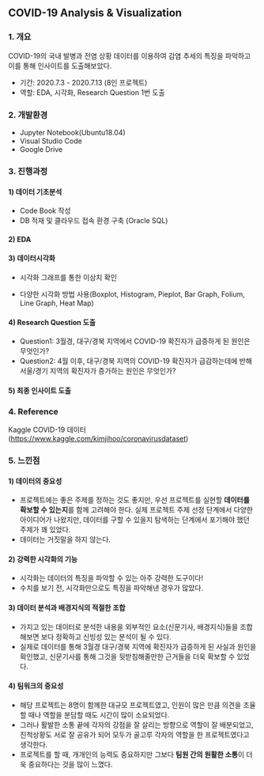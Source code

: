 ## COVID-19 Analysis & Visualization


### 1. 개요
COVID-19의 국내 발병과 전염 상황 데이터를 이용하여 감염 추세의 특징을 파악하고 <br>
이를 통해 인사이트를 도출해보았다.

- 기간: 2020.7.3 - 2020.7.13 (8인 프로젝트)
- 역할: EDA, 시각화, Research Question 1번 도출




### 2. 개발환경
- Jupyter Notebook(Ubuntu18.04)
- Visual Studio Code
- Google Drive




### 3.  진행과정

#### 1) 데이터 기초분석

- Code Book 작성
- DB 적재 및 클라우드 접속 환경 구축 (Oracle SQL)

#### 2) EDA

#### 3) 데이터시각화

- 시각화 그래프를 통한 이상치 확인

- 다양한 시각화 방법 사용(Boxplot, Histogram, Pieplot, Bar Graph, Folium, Line Graph, Heat Map)

  

#### 4) Research Question 도출
- Question1: 3월경, 대구/경북 지역에서 COVID-19 확진자가 급증하게 된 원인은 무엇인가?
- Question2: 4월 이후, 대구/경북 지역의 COVID-19 확진자가 급감하는데에 반해 서울/경기 지역의 확진자가 증가하는 원인은 무엇인가?



#### 5) 최종 인사이트 도출




### 4. Reference 
Kaggle COVID-19 데이터 (https://www.kaggle.com/kimjihoo/coronavirusdataset)




### 5. 느낀점
#### 1) 데이터의 중요성
- 프로젝트에는 좋은 주제를 정하는 것도 좋지만, 우선 프로젝트를 실현할 **데이터를 확보할 수 있는지**를 함께 고려해야 한다. 실제 프로젝트 주제 선정 단계에서 다양한 아이디어가 나왔지만, 데이터를 구할 수 있을지 탐색하는 단계에서 포기해야 했던 주제가 꽤 있었다.
- 데이터는 거짓말을 하지 않는다.



#### 2) 강력한 시각화의 기능
- 시각화는 데이터의 특징을 파악할 수 있는 아주 강력한 도구이다!
- 수치를 보기 전, 시각화만으로도 특징을 파악해낸 경우가 많았다.



#### 3) 데이터 분석과 배경지식의 적절한 조합
- 가지고 있는 데이터로 분석한 내용을 외부적인 요소(신문기사, 배경지식)들을 조합해보면 보다 정확하고 신빙성 있는 분석이 될 수 있다.
- 실제로 데이터를 통해 3월경 대구/경북 지역에 확진자가 급증하게 된 사실과 원인을 확인했고, 신문기사를 통해 그것을 뒷받침해줄만한 근거들을 더욱 확보할 수 있었다.



#### 4) 팀워크의 중요성
- 해당 프로젝트는 8명이 함께한 대규모 프로젝트였고, 인원이 많은 만큼 의견을 조율할 때나 역할을 분담할 때도 시간이 많이 소요되었다.
- 그러나 활발한 소통 끝에 각자의 강점을 잘 살리는 방향으로 역할이 잘 배분되었고, 진척상황도 서로 잘 공유가 되어 모두가 골고루 각자의 역할을 한 프로젝트였다고 생각한다.
- 프로젝트를 할 때, 개개인의 능력도 중요하지만 그보다 **팀원 간의 원활한 소통**이 더욱 중요하다는 것을 많이 느꼈다.


